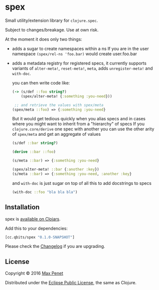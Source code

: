 # spex
<!-- [![Build Status](https://secure.travis-ci.org/mpenet/spex.png?branch=master)](http://travis-ci.org/mpenet/spex) -->

Small utility/extension library for `clojure.spec`.

Subject to changes/breakage. Use at own risk.

At the moment it does only two things:

* adds a sugar to create namespaces within a ns
  If you are in the user namespace
  `(spex/rel-ns 'foo.bar)` would create user.foo.bar

* adds a metadata registry for registered specs, it currently supports
  variants of `alter-meta!`, `reset-meta!`, `meta`, adds
  `unregister-meta!` and `with-doc`.

  you can then write code like:
  ```clj
  (-> (s/def ::foo string?)
      (spex/alter-meta! {:something :you-need}))

   ;; and retrieve the values with spex/meta
  (spex/meta ::foo) => {:something :you-need}
  ```
  But it would get tedious quickly when you alias specs and in cases where you might want to inherit from a "hierarchy" of specs
  If you `clojure.core/derive` one spec with another you can use the other arity of `spex/meta` and get an aggregate of values
  ```clj
  (s/def ::bar string?)

  (derive ::bar ::foo)

  (s/meta ::bar) => {:something :you-need}

  (spex/alter-meta! ::bar {:another :key})
  (s/meta ::bar) => {:something :you-need, :another :key}
  ```

  and `with-doc` is just sugar on top of all this to add docstrings to specs


  ```clj
  (with-doc ::foo "bla bla bla")
  ```
## Installation

spex is [available on Clojars](https://clojars.org/cc.qbits/spex).

Add this to your dependencies:

```clojure
[cc.qbits/spex "0.1.0-SNAPSHOT"]
```

Please check the
[Changelog](https://github.com/mpenet/spex/blob/master/CHANGELOG.md)
if you are upgrading.

## License

Copyright © 2016 [Max Penet](http://twitter.com/mpenet)

Distributed under the
[Eclipse Public License](http://www.eclipse.org/legal/epl-v10.html),
the same as Clojure.
